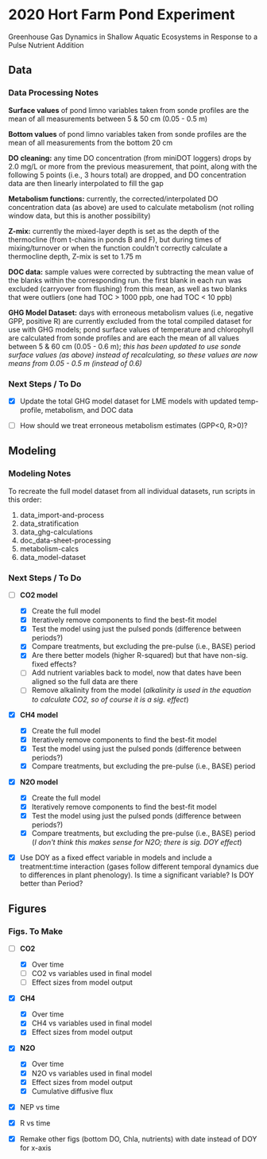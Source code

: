 # 2020 Hort Farm Pond Experiment

Greenhouse Gas Dynamics in Shallow Aquatic Ecosystems in Response to a Pulse Nutrient Addition


## Data

### Data Processing Notes

**Surface values** of pond limno variables taken from sonde profiles are the mean of all measurements between 5 & 50 cm (0.05 - 0.5 m)

**Bottom values** of pond limno variables taken from sonde profiles are the mean of all measurements from the bottom 20 cm

**DO cleaning:** any time DO concentration (from miniDOT loggers) drops by 2.0 mg/L or more from the previous measurement, that point, along with the following 5 points (i.e., 3 hours total) are dropped, and DO concentration data are then linearly interpolated to fill the gap

**Metabolism functions:** currently, the corrected/interpolated DO concentration data (as above) are used to calculate metabolism (not rolling window data, but this is another possibility)

**Z-mix:** currently the mixed-layer depth is set as the depth of the thermocline (from t-chains in ponds B and F), but during times of mixing/turnover or when the function couldn't correctly calculate a thermocline depth, Z-mix is set to 1.75 m

**DOC data:** sample values were corrected by subtracting the mean value of the blanks within the corresponding run. the first blank in each run was excluded (carryover from flushing) from this mean, as well as two blanks that were outliers (one had TOC > 1000 ppb, one had TOC < 10 ppb) 

**GHG Model Dataset:** days with erroneous metabolism values (i.e, negative GPP, positive R) are currently excluded from the total compiled dataset for use with GHG models; pond surface values of temperature and chlorophyll are calculated from sonde profiles and are each the mean of all values between 5 & 60 cm (0.05 - 0.6 m); *this has been updated to use sonde surface values (as above) instead of recalculating, so these values are now means from 0.05 - 0.5 m (instead of 0.6)*


### Next Steps / To Do 

- [x] Update the total GHG model dataset for LME models with updated temp-profile, metabolism, and DOC data
- [ ] How should we treat erroneous metabolism estimates (GPP<0, R>0)?



## Modeling

### Modeling Notes
To recreate the full model dataset from all individual datasets, run scripts in this order:

   1. data_import-and-process
   2. data_stratification
   3. data_ghg-calculations
   4. doc_data-sheet-processing
   5. metabolism-calcs
   6. data_model-dataset


### Next Steps / To Do 

- [ ] **CO2 model**
   - [x] Create the full model
   - [x] Iteratively remove components to find the best-fit model
   - [x] Test the model using just the pulsed ponds (difference between periods?)
   - [x] Compare treatments, but excluding the pre-pulse (i.e., BASE) period
   - [x] Are there better models (higher R-squared) but that have non-sig. fixed effects?
   - [ ] Add nutrient variables back to model, now that dates have been aligned so the full data are there
   - [ ] Remove alkalinity from the model (*alkalinity is used in the equation to calculate CO2, so of course it is a sig. effect*)
- [x] **CH4 model**
   - [x] Create the full model
   - [x] Iteratively remove components to find the best-fit model
   - [x] Test the model using just the pulsed ponds (difference between periods?)
   - [x] Compare treatments, but excluding the pre-pulse (i.e., BASE) period
- [x] **N2O model**
   - [x] Create the full model
   - [x] Iteratively remove components to find the best-fit model
   - [x] Test the model using just the pulsed ponds (difference between periods?)
   - [x] Compare treatments, but excluding the pre-pulse (i.e., BASE) period (*I don't think this makes sense for N2O; there is sig. DOY effect*)
- [x] Use DOY as a fixed effect variable in models and include a treatment:time interaction (gases follow different temporal dynamics due to differences in plant phenology). Is time a significant variable? Is DOY better than Period?



## Figures

### Figs. To Make

- [ ] **CO2**
   - [x] Over time
   - [ ] CO2 vs variables used in final model
   - [ ] Effect sizes from model output
- [x] **CH4**
   - [x] Over time
   - [x] CH4 vs variables used in final model
   - [x] Effect sizes from model output
- [x] **N2O**
   - [x] Over time
   - [x] N2O vs variables used in final model
   - [x] Effect sizes from model output
   - [x] Cumulative diffusive flux
- [x] NEP vs time
- [x] R vs time
- [x] Remake other figs (bottom DO, Chla, nutrients) with date instead of DOY for x-axis

